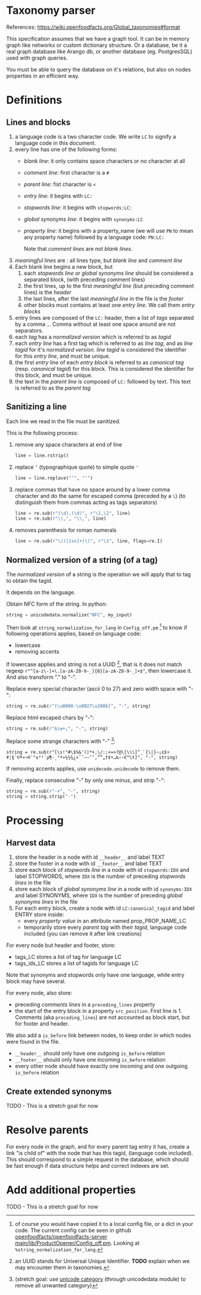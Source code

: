 # Taxonomy parser

References: https://wiki.openfoodfacts.org/Global_taxonomies#format

This specification assumes that we have a graph tool.
It can be in memory graph like networkx or custom dictionary structure.
Or a database, be it a real graph database like Arango db, or another database (eg. PostgresSQL) used with graph queries.

You must be able to query the database on it's relations, but also on nodes properties in an efficient way.

# Definitions

## Lines and blocks

1. a language code is a two character code. We write `LC` to signify a language code in this document.
1. every line has one of the following forms:
   - *blank line*: it only contains space characters or no character at all
   - *comment line*: first character is a `#`
   - *parent line*: fist character is `<`
   - *entry line*: it begins with `LC:`
   - *stopwords line*: it begins with `stopwords:LC:`
   - *global synonyms line*: it begins with `synonyms:LC`
   - *property line*: it begins with a property_name
     (we will use `PN` to mean any property name)
     followed by a language code: `PN:LC:`

     Note that *comment lines* are not *blank lines*.
1. *meaningful lines* are : all lines type,
   but *blank line* and *comment line*
1. Each blank line begins a new block, but
    1. each *stopwords line* or *global synonyms line*
       should be considered a separated block,
       (with preceding comment lines)
    1. the first lines, up to the first *meaningful line*
       (but preceding comment lines) is the *header*
    1. the last lines, after the last *meaningful line* in the file
       is the *footer*
    1. other blocks must contains at least one *entry line*.
       We call them *entry blocks*
1. entry lines are composed of the `LC:` header,
   then a list of *tags* separated by a comma `,`.
   Comma without at least one space around are not separators.
1. each *tag* has a *normalized version* which is referred to as *tagid*
1. each *entry line* has a first tag which is referred to as *line tag*,
   and as *line tagid* for it's *normalized version*.
   *line tagid* is considered the identifier for this *entry line*,
   and must be unique.
1. the first *entry line* of each *entry block*
   is referred to as *canonical tag* (resp. *canonical tagid*)
   for this block.
   This is considered the identifier for this block, and must be unique.
1. the text in the *parent line* is composed of `LC:` followed by text.
   This text is referred to as the *parent tag*

## Sanitizing a line

Each line we read in the file must be sanitized.

This is the following process:

1. remove any space characters at end of line
   ```python
   line = line.rstrip()
   ```
1. replace `’` (typographique quote) to simple quote `'`
   ```python
   line = line.replace("’", "'")
   ```
1. replace commas that have no space around by a lower comma character
   and do the same for escaped comma (preceded by a `\`)
   (to distinguish them from commas acting as tags separators)
   ```python
   line = re.sub(r"(\d),(\d)", r"\1‚\2", line)
   line = re.sub(r"\\,", "\\‚", line)
   ```
1. removes parenthesis for roman numerals
   ```python
   line = re.sub(r"\(([ivx]+)\)", r"\1", line, flags=re.I)
   ```

## Normalized version of a string (of a tag)

The *normalized version* of a string is the operation
we will apply that to tag to obtain the tagid.

It depends on the language.

Obtain NFC form of the string. In python:
```python
string = unicodedata.normalize("NFC", my_input)
```

Then look at `string_normalization_for_lang` in `Config_off.pm` [^string_config]
to know if following operations applies, based on language code:
* lowercase
* removing accents

If lowercase applies and string is not a UUID [^uuid], that is it does not match regexp `r"^[a-z\-]+\.[a-zA-Z0-9-_]{8}[a-zA-Z0-9-_]+$"`,
then lowercase it. And also transform "." to "-".

Replace every special character (ascii 0 to 27) and zero width space with "-":
```python
string = re.sub(r"[\u0000-\u0027\u200b]", "-", string)
```

Replace html escaped chars by "-":
```python
string = re.sub(r"&\w+;", "-", string)
```

Replace some strange characters with "-" [^stretch_weird_chars]:
```
string = re.sub(r"[\s!"#\$%&'()*+,\/:;<=>?@\[\\\]^_`{\|}~¡¢£¤¥¦§¨©ª«¬®¯°±²³´µ¶·¸¹º»¼½¾¿×ˆ˜–—‘’‚“”„†‡•…‰‹›€™\t]", "-", string)
```

If removing accents applies, use `unidecode.unidecode` to remove them.

Finally, replace consecutive "-" by only one minus, and strip "-":
```python
string = re.sub(r"-+", "-", string)
string = string.strip("-")
```


[^uuid]: an UUID stands for Universal Unique Identifier.
**TODO** explain when we may encounter them in taxonomies.

[^string_config]: of course you would have copied it to a local config file, or a dict in your code.
The current config can be seen in github [openfoodfacts/openfoodfacts-server main/lib/ProductOpener/Config_off.pm](https://github.com/openfoodfacts/openfoodfacts-server/blob/main/lib/ProductOpener/Config_off.pm).
Looking at `%string_normalization_for_lang`.

[^stretch_weird_chars]: (stretch goal: use [unicode category](https://www.compart.com/en/unicode/category) (through unicodedata module) to remove all unwanted category)


# Processing

## Harvest data

1. store the header in a node with id `__header__` and label TEXT
1. store the footer in a node with id `__footer__` and label TEXT
2. store each block of *stopwords line* in a node with id `stopwords:IDX`
   and label STOPWORDS,
   where `IDX` is the number of preceding *stopwords lines* in the file
3. store each block of *global synonyms line*
   in a node with id `synonyms:IDX`
   and label SYNONYMS,
   where `IDX` is the number of preceding *global synonyms lines* 
   in the file
2. For each entry block, create a node with id `LC:canonical_tagid`
   and label ENTRY
   store inside:
   * every *property value* in an attribute named prop_PROP_NAME_LC
   * temporarily store every *parent tag* with their *tagid*,
     language code included (you can remove it after link creations)

For every node but header and footer, store:
* tags_LC stores a list of tag for language LC
* tags_ids_LC stores a list of tagids for language LC

Note that synonyms and stopwords only have one language, while entry block may have several.

For every node, also store:
* preceding *comments lines* in a `preceding_lines` property
* the start of the entry block in a property `src_position`. First line is 1.
  Comments (aka `preceding_lines`) are not accounted as block start, but for footer and header.

We also add a `is_before` link between nodes, to keep order in which nodes were found in the file.
* `__header__` should only have one outgoing `is_before` relation
* `__footer__` should only have one incoming `is_before` relation
* every other node should have exactly one incoming and one outgoing `is_before` relation


## Create extended synonyms

TODO - This is a stretch goal for now

# Resolve parents

For every node in the graph, and for every parent tag entry it has,
create a link "is child of" with the node that has this tagid, (language code included).
This should correspond to a simple request in the database, which should be fast enough if data structure helps and correct indexes are set.

# Add additional properties

TODO - This is a stretch goal for now
